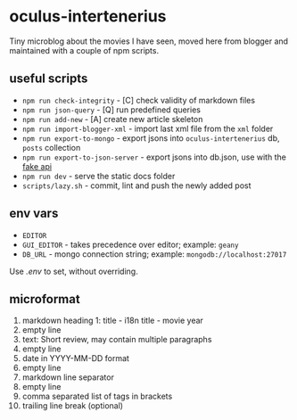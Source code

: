 # oculus-intertenerius

Tiny microblog about the movies I have seen, moved here from blogger
and maintained with a couple of npm scripts.

## useful scripts

* `npm run check-integrity` - [C] check validity of markdown files
* `npm run json-query` - [Q] run predefined queries
* `npm run add-new` - [A] create new article skeleton
* `npm run import-blogger-xml` - import last xml file from the `xml` folder
* `npm run export-to-mongo` - export jsons into `oculus-intertenerius` db, `posts` collection
* `npm run export-to-json-server` - export jsons into db.json, use with the [fake api](https://github.com/szkrd/fake-blog-api)
* `npm run dev` - serve the static docs folder
* `scripts/lazy.sh` - commit, lint and push the newly added post

## env vars

* `EDITOR`
* `GUI_EDITOR` - takes precedence over editor; example: `geany`
* `DB_URL` - mongo connection string; example: `mongodb://localhost:27017`

Use _.env_ to set, without overriding.

## microformat

1. markdown heading 1:  title - i18n title - movie year
2. empty line
3. text: Short review, may contain multiple paragraphs
4. empty line
5. date in YYYY-MM-DD format
6. empty line
7. markdown line separator
8. empty line
9. comma separated list of tags in brackets
10. trailing line break (optional)
